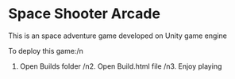 # Space Shooter Arcade

This is an space adventure game developed on Unity game engine 

To deploy this game:/n
1. Open Builds folder
/n2. Open Build.html file 
/n3. Enjoy playing


